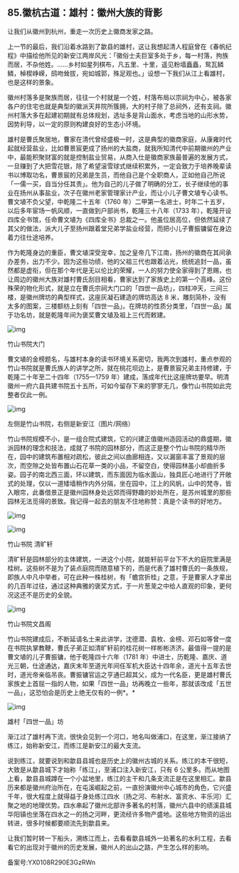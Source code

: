 ## 85.徽杭古道：雄村：徽州大族的背影
让我们从徽州到杭州，重走一次历史上徽商发家之路。


上一节的最后，我们沿着水路到了歙县的雄村，这让我想起清人程庭曾在《春帆纪程》中描绘他所见的新安江两岸风光：「徽俗士夫巨室多处于乡，每一村落，拘族而居，不杂他姓。……乡村如星列棋布，凡五里、十里，遥见粉墙矗矗，鸳瓦鳞鳞，棹楔峥嵘，鸱吻耸拔，宛如城郭，殊足观也。」设想一下我们从江上看雄村，也是这样的景象。


徽州村落多是聚族而居，往往一个村就是一个姓，村落布局以宗祠为中心，被各家各户的住宅也就是典型的徽派天井院所簇拥，大的村子除了总祠外，还有支祠。徽州村落大多在起建初期就有总体规划，选址多是背山面水，考虑当地的山形水势，因势利导，以一定的原则构建良好的生态小环境。


雄村是曹氏聚居地，曹家在清代曾经盛极一时，这是典型的徽商家庭，从康雍时代起就经营盐业，比如曹景宸更成了扬州的大盐商，就我所知清代中前期徽州的产业中，最能积聚财富的就是控制盐业贸易，从商入仕是徽商家族最普遍的发展方式，一旦赚到了大把雪花银，除了希望滚雪球式继续积累外，一定会致力于培养晚辈读书以博取功名，曹景宸的兄弟是生员，而他自己是个全职商人，正如他自己所说「一儒一买，自当分任其责」。他为自己的儿子做了明确的分工，长子继续他的事业在扬州从事盐业，次子在徽州老家管理家计产业，而让小儿子曹文埴专心读书。曹文埴不负父望，中乾隆二十五年（1760 年）二甲第一名进士，时年二十五岁，以后多年宦场一帆风顺，一直做到户部尚书，乾隆三十八年（1733 年），乾隆开设四库全书馆，任命曹文埴为《四库全书》总裁之一。他虽位居高位，但依然延续了其父的做法，派大儿子至扬州跟着堂兄弟学盐业经营，而把小儿子曹振镛留在身边着力往仕途培养。


作为乾隆身边的重臣，曹文埴深受宠幸，加之皇帝几下江南，扬州的徽商在其间承办差务，出力不少。因为这些功绩，他的父祖三代也跟着沾光，统统追封一品，虽然都是虚衔，但在那个年代是无以伦比的荣耀，一人的努力使全家得到了恩赐，也让周边的徽州大族对雄村曹氏刮目相看，曹家达到了家族史上的第一个高峰。这份殊荣的物化形式，就是立在曹氏宗祠大门口的「四世一品坊」，四柱冲天，三间三楼，是徽州牌坊的典型样式，这座灰凝石建造的牌坊高达 8 米，雕刻简朴，没有太多的图案，三楼额枋上刻有「四世一品」。在牌坊的性质分类里，「四世一品」属于功名坊，就是乾隆年间为褒奖曹文埴及祖上三代而敕建。


![img](https://pic4.zhimg.com/v2-0759631348310bf7529125ca7399d5db.webp)

竹山书院大门


曹文埴的金榜题名，与雄村本身的读书环境关系密切，我两次到雄村，重点参观的竹山书院就是曹氏族人的讲学之所，就在桃花坝边上，是曹景宸兄弟主持修建，于乾隆二十年至二十四年（1755—1759 年）建成，落成年代比这座牌坊要早。明清徽州一府六县共建书院五十五所，可如今留存下来的寥寥无几，像竹山书院如此完整者仅此一例。


![img](https://pic3.zhimg.com/v2-7e305234a6fda8169e788e3de57b2a93.webp)

左侧是竹山书院，右侧是新安江（图片/网络）


竹山书院规模不小，是一组合院式建筑，它的兴建正值徽州造园活动的鼎盛期，徽派园林的理念和技法，成就了书院的园林部分，而这正是整个竹山书院的精华所在，园中的建筑布置相对疏松，彼此之间以曲廊相连，又以漏窗丰富了景观的层次，而空隙之处皆布置山石花草一类的小品，不留空白，使得园林虽小却曲折多姿。园子的南北西三面，环以建筑，而东面因为临水面山，独具匠心地进行了开敞式的处理，仅以一道矮墙稍作内外分隔，坐在园中，江上的风帆，山中的梵寺，皆入眼帘，此番借景正是徽州园林身处远郊而得野趣的妙处所在，是苏州城里的那些园林无法觅得的景致。我记得一起去的朋友不住地称赞：真是个读书的好地方。


![img](https://pic4.zhimg.com/v2-8ae1c44c1926b8f510bc4ebcb5101b56.webp)

![img](https://pic1.zhimg.com/v2-61c509dd641dcbfb60b1d43538cbe77b.webp)

竹山书院 清旷轩


清旷轩是园林部分的主体建筑，一进这个小院，就能轩前平台下不大的庭院里满是桂树。这些树不是为了装点庭院而随意植下的，而是代表了雄村曹氏的一条族规，即族人中凡中举者，可在此种一株桂树，有「蟾宫折桂」之意，于是曹家人才辈出的几百年过往，通过这种典雅的褒奖方式，于一片葱茏之中给人直观的印象，更何况这还不是历史的全貌。


![img](https://pic1.zhimg.com/v2-7f6c036093edc75a2b8ca4acf85acaa3.webp)

竹山书院文昌阁


竹山书院建成后，不断延请名士来此讲学，沈德潜、袁枚、金榜、邓石如等曾一度在书院执掌教鞭，曹氏子弟正如清旷轩前的桂花树一样彬彬济济。最值得一提的是曹文埴的儿子曹振镛，他于乾隆四十六年（1781 年）中进士，历乾隆、嘉庆、道光三朝，仕途通达，嘉庆末年至道光年间任军机大臣达十四年余，道光十五年去世时，道光帝亲临吊丧。曹振镛官运之亨通已超其父，成为一代名臣，更是雄村曹氏家族史上首屈一指的人物，如果「四世一品」坊再晚立一些年，那就该改成「五世一品」，这恐怕会是历史上绝无仅有的一例*。*


![img](https://pic4.zhimg.com/v2-82880273d5159468d400530b1e76c1d0.webp)

雄村「四世一品」坊


渐江过了雄村再下流，很快会见到一个河口，地名叫做浦口，在这里，渐江接纳了练江，始称新安江，而练江是新安江的最大支流。


说到练江，就要说到和歙县县城也是历史上的徽州古城的关系。练江的本干很短，大致是从歙县城下才始称「练江」，至浦口注入新安江，只有 6 公里多。而从地图上看，歙县县城蹲在一个小盆地里，练江的主干和几条支流正是在这里相汇。歙县历来都是徽州府治所在，在屯溪崛起之前，一直扮演徽州中心城市的角色，它兴盛千年，很大程度上就得益于身处练江四水（扬之河、布射水、富资水、丰乐河）汇聚之地的地理优势。四水串起了徽州北部许多著名的村落，徽州六县中的绩溪县城华阳镇也坐落在四水之一的扬之河畔，更流经许多物产盛地。这些地方物资的运出转进，很多时候都要顺流先到歙县来。


让我们暂时转一下船头，溯练江而上，去看看歙县城外一处著名的水利工程，去看看它的出现对于徽州的历史发展，徽州人的出山之路，产生怎么样的影响。


备案号:YX0108R290E3GzRWn


